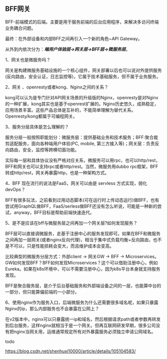 ## BFF网关

BFF-前端模式的后端。主要是用于服务前端的后台应用程序，来解决多访问终端业务耦合问题。

最终：在外部设备和内部BFF之间再引入一个新的角色~API Gateway。

从外到内依次分为：***端用户体验层->网关层->BFF层->微服务层***。



1、网关也是微服务吗？

网关是构建微服务基础设施的一个核心组件，网关部署以后也可以说对外提供服务(反向路由，安全认证，日志监控等)，它属于技术基础服务，但不属于业务服务。

2、网关 、openresty或者kong、Nginx之间的关系？

kong可以认为是专门针对API网关场景的升级版的Nginx，openresty是对Nginx的一种扩展，kong其实也是基于openrest扩展的。Nginx历史悠久，成熟稳定，应用场景丰富。这些产品总体是互补的，不能简单理解为替代关系。Openresty/kong都属于可编程网关。

3、服务分层具体是怎么理解的？

服务分层一般按照职能划分：微服务层：提供基础业务和技术服务；BFF:聚合裁剪适配服务，面向各种端用户体验(PC, mobile, 第三方接入等)；网关层：负责反向路由，安全，监控等跨横切面功能。

实际每一层和具体协议没有严格对应关系，微服务可以用rpc，也可以http/rest，BFF和网关也可以支持rpc或者http/rest。当然，微服务用dubbo rpc框架，BFF转成http/rest，网关再暴露http，也是一种架构方式。

4、BFF 现在流行的说法是FaaS，网关可以由是 servless 方式实现，弱化 devOps？

BFF有很多玩法，之前看到过用动态脚本(可在运行时上传动态运行)做BFF，也有尝试用GraphQL做BFF，FaaS/serless做BFF还没有怎么听说，可能是一种新的尝试，anyway，BFF目标是帮助前端快速迭代。

5、是不是应该在bff与微服务层之间再加一个网关层?如何发现服务？

 BFF层可以直接调微服务，走基于注册中心的服务发现即可。如果在BFF和微服务之间再加一层网关(或者nginx反向代理)，相当于集中式负载均衡+反向路由，也不是不可以，只是性能损耗会变大，而且维护成本会变高。

比较典型的微服务分层方式：外部client -> 网关GW -> BFF -> Microservices。GW如何发现BFF？BFF如何发现Microservices？这个可以借助注册中心，例如Eureka。如果在k8s环境中，可以不需要注册中心，因为k8s平台本身就支持服务发现。

BFF是聚合服务层，是介于后台基础服务和外部端设备之间的一层，也能算中台的一部分，但只能算偏前端的一小部分。

6、使用nginx作为服务入口，后端微服务为什么还需要很多域名呢，如果只暴露Nginx的ip，那么内部服务也不会暴露在公网上？

在v2版本中，nginx可以只暴露统一ip和域名，然后根据请求path或者参数再转发到后台服务，这样nginx就相当于是一个网关。但再互联网研发早期，很多公司没有把nginx当网关用，运维通常规定所有对外暴露服务必须独立申请公网域名。



todo

https://blog.csdn.net/shenhuxi10000/article/details/105104583/



